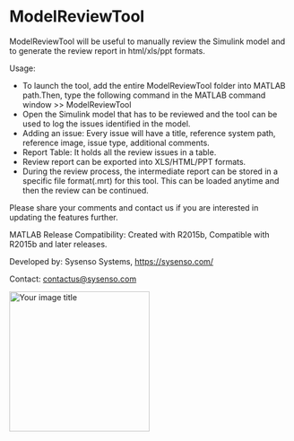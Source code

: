 # ModelReviewTool

ModelReviewTool will be useful to manually review the Simulink model and to generate the review report in html/xls/ppt formats. 


Usage:
- To launch the tool, add the entire ModelReviewTool folder into MATLAB path.Then, type the following command in the MATLAB command window >> ModelReviewTool
- Open the Simulink model that has to be reviewed and the tool can be used to log the issues identified in the model.
- Adding an issue: Every issue will have a title, reference system path, reference image, issue type, additional comments.
- Report Table: It holds all the review issues in a table.
- Review report can be exported into XLS/HTML/PPT formats.
- During the review process, the intermediate report can be stored in a specific file format(.mrt) for this tool. This can be loaded anytime and then the review can be continued.

Please share your comments and contact us if you are interested in updating the features further.


MATLAB Release Compatibility: Created with R2015b, Compatible with R2015b and later releases.

Developed by: Sysenso Systems, https://sysenso.com/

Contact: contactus@sysenso.com

<img src=${image} alt="Your image title" width="250" />
